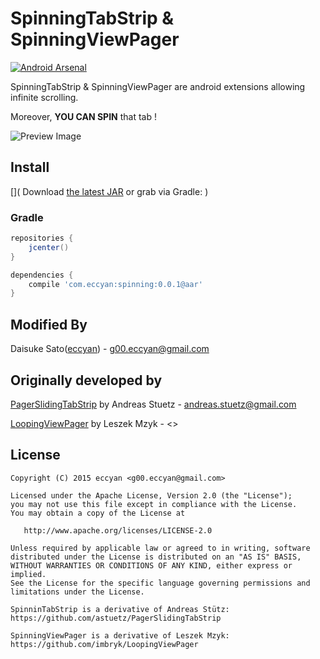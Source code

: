 SpinningTabStrip & SpinningViewPager
======================

[![Android Arsenal](https://img.shields.io/badge/Android%20Arsenal-SpinningTabStrip-brightgreen.svg?style=flat)](http://android-arsenal.com/details/1/1721)

SpinningTabStrip & SpinningViewPager are android extensions allowing infinite scrolling.

Moreover, **YOU CAN SPIN** that tab !

![Preview Image](https://raw.githubusercontent.com/eccyan/SpinningTabStrip/master/spinning-view-pager.gif)

## Install

[](
Download [the latest JAR](https://search.maven.org/remote_content?g=com.eccyan&a=spinning&v=LATEST) or grab via Gradle:
)

### Gradle
```groovy
repositories {
    jcenter()
}

dependencies {
    compile 'com.eccyan:spinning:0.0.1@aar'
}
```

Modified By
-------
Daisuke Sato([eccyan](https://twitter.com/eccyan)) - <g00.eccyan@gmail.com>

Originally developed by
-------
[PagerSlidingTabStrip](https://github.com/astuetz/PagerSlidingTabStrip) by Andreas Stuetz - <andreas.stuetz@gmail.com>

[LoopingViewPager](https://github.com/imbryk/LoopingViewPager) by Leszek Mzyk - <>


License
-------

    Copyright (C) 2015 eccyan <g00.eccyan@gmail.com>

    Licensed under the Apache License, Version 2.0 (the "License");
    you may not use this file except in compliance with the License.
    You may obtain a copy of the License at

       http://www.apache.org/licenses/LICENSE-2.0

    Unless required by applicable law or agreed to in writing, software
    distributed under the License is distributed on an "AS IS" BASIS,
    WITHOUT WARRANTIES OR CONDITIONS OF ANY KIND, either express or implied.
    See the License for the specific language governing permissions and
    limitations under the License.

    SpinninTabStrip is a derivative of Andreas Stütz:
    https://github.com/astuetz/PagerSlidingTabStrip

    SpinningViewPager is a derivative of Leszek Mzyk:
    https://github.com/imbryk/LoopingViewPager

